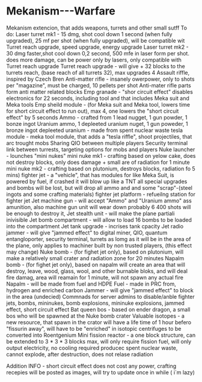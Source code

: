 # Mekanism---Warfare
Mekanism extencion, that adds weapons, turrets and other small sutff
To do:
  Laser turret mk1 - 15 dmg, shot cool down 1 second (when fully upgraded), 25 mf per shot (when fully upgraded), will be compatible wit Turret reach upgrade, speed upgrade, energy upgrade
  Laser turret mk2 - 30 dmg faster,shot cool down 0,2 second, 500 mfe in laser form per shot. does more damage, can be power only by lasers, only compatible with Turret reach upgrade
  Turret reach upgrade - will give + 32 blocks to the turrets reach, (base reach of all turrets 32), max upgrades 4
  Assault riffle, inspired by Czech Bren
  Anti-matter rifle - insanely owerpower, only to shots per "magazine", must be charged, 10 pellets per shot
  Anti-mater rifle parts form anti matter related blocks
  Emp granade - "shor circuit effect" disables electronics for 22 seconds, including tool and that includes Meka suit and Meka tools
  Emp sheild module - (for Meka suit and Meka tool, lowers time for short circuit effect to run out), max 4, one lowers the "short circuit effect" by 5 seconds
  Ammo - crafted from 1 lead nugget, 1 gun powder, 1 bonze ingot
  Uranium ammo, 1 depleeted uranium nuget, 1 gun poweder, 1 bronze ingot
  depleeted uranium - made from spent nuclear waste
  tesla module - meka tool module, that adds a "tesla riffle", shoot projectiles, that arc trought mobs
  Sharing QIO between multiple players
  Security terminal link between turrests, targeting options for mobs and players
  Nuke launcher - lounches "mini nukes"
  mini nuke mk1 - crafting based on yelow cake, does not destroy blocks, only does damage + small are of radiation for 1 minute
  mini nuke mk2 - crafting based on plutonium, destroys blocks, radiation fo 5 mins)
  fighter jet - a "vehicle", that has modules for like Meka Suit, is powered by fuel, if crashed it will blow up like a TNT all special upgrades and bombs will be lost, but will drop all ammo and and some "scrap"-(steel ingots and some crafting materials)
  fighter jet platform - refueilng station for fighter jet
  Jet machine gun - will accept "Ammo" and "Uranium ammo" ass amunition, also machine gun unit will wear down probably 6 400 shots will be enough to destroy it,
  Jet stealth unit - will make the plane partiali inivisible
  Jet bomb compartment - will allow to load 16 bombs to be loaded into the compartment
  Jet tank upgrade - incrises tank cpacity
  Jet radio jammer - will give "jammed effect" to digital miner, QIO, quantum entangloporter, security terminal, turrets as lomg as it will be in the area of the plane, only applies to machiner built by non trusted players,  (this effect may change)
  Nuke bomb - (for fighet jet only), based on plutonium, will make a relatively small crater and radiation zone for 20 minutes
  Napalm bomb - (for fighet jet only), based on napalm will create an area that will destroy, leave, wood, glass, wool, and other burnable bloks, and will deal fire damag, area will reamain for 1 minute, will not spawn any actual fire
  Napalm - will be made from fuel and HDPE
  Fuel - made in PRC from, hydrogen and enriched carbon
  Jammer - will give "jammed effect" to block in the area (undecied)
  Commnads for server admins to disable/anble fighter jets, bombs, mininukes, bomb explosions, mininuke explosions, jammed effect, short circuit effect
  Bat queen bos - based on ender dragon, a small bos who will be spawned at the Nuke bomb crater
  Valuable isotopes - a new resource, that spawn in the crator will have a life time of 1 hour befero "fissurin away", will have to be "enriched" in isotopic centrifuges to be converted into Roentgenium 
  Mini fission reactor - a one block structure, can be extended to 3 * 3 * 3 blocks max, will only require fission fuel, will only output electricity, no cooling required producec spent nuclear waste, cannot explode, after destruction, does not relase radiation
  
Addition INFO - short circuit effect does not cost any power, crafting recepies will be posted as images, will try to update once in while ( i´m lazy)
